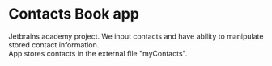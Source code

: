 # Contacts Book app
Jetbrains academy project. We input contacts and have ability to manipulate
stored contact information. <br> App stores contacts in the external file
"myContacts".